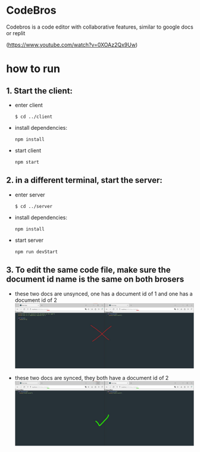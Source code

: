 # CodeBros

Codebros is a code editor with collaborative features, similar to google docs or replit

(https://www.youtube.com/watch?v=0XOAz2Qx9Uw)

# how to run



## 1. Start the client:
  - enter client
    ```
    $ cd ../client
    ```

  - install dependencies:
    ```
    npm install
    ```

  - start client
    ```
    npm start
    ```

## 2. in a different terminal, start the server:
  - enter server
    ```
    $ cd ../server
    ```

  - install dependencies:
    ```
    npm install
    ```

  - start server
    ```
    npm run devStart
    ```

## 3. To edit the same code file, make sure the document id name is the same on both brosers 

  - these two docs are unsynced, one has a document id of 1 and one has a document id of 2
    ![unsynced](images/unsynced.jpg)

  - these two docs are synced, they both have a document id of 2
    ![synced](images/synced.jpg)